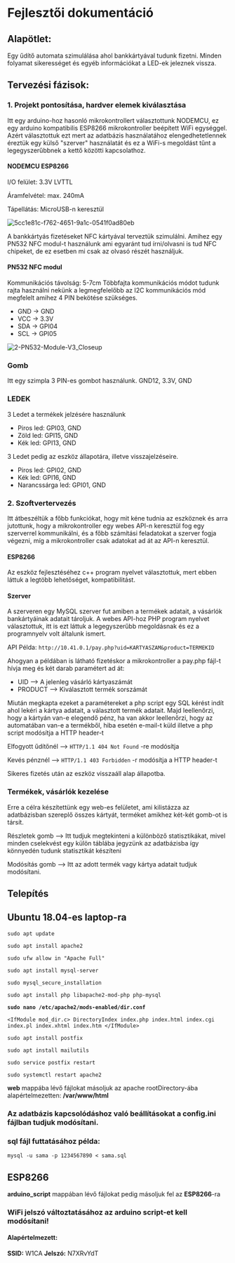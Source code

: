 # Fejlesztői dokumentáció
## Alapötlet:
Egy űdítő automata szimulálása ahol bankkártyával tudunk fizetni. Minden folyamat sikerességet és egyéb információkat a LED-ek jeleznek vissza.

## Tervezési fázisok:
### 1. Projekt pontosítása, hardver elemek kiválasztása
Itt egy arduino-hoz hasonló mikrokontrollert választottunk NODEMCU, ez egy arduino kompatibilis ESP8266 mikrokontroller beépített WiFi egységgel.
Azért választottuk ezt mert az adatbázis használatához elengedhetetlennek éreztük egy külső "szerver" használatát és ez a WiFi-s megoldást tűnt a legegyszerűbbnek a kettő közötti kapcsolathoz.

#### NODEMCU ESP8266
I/O felület: 3.3V LVTTL

Áramfelvétel: max. 240mA

Tápellátás: MicroUSB-n keresztül

![5cc1e81c-f762-4651-9a1c-0541f0ad80eb](https://user-images.githubusercontent.com/44652322/72210579-bfd39800-34bd-11ea-9423-5f36f5c8bac9.jpg)


A bankkártyás fizetéseket NFC kártyával terveztük szimulálni. 
Amihez egy PN532 NFC modul-t használunk ami egyaránt tud írni/olvasni is tud NFC chipeket, de ez esetben mi csak az olvasó részét használjuk.

#### PN532 NFC modul
Kommunikációs távolság: 5-7cm
Többfajta kommunikációs módot tudunk rajta használni nekünk a legmegfelelőbb az I2C kommunikációs mód megfelelt amihez 4 PIN bekötése szükséges.

- GND -> GND
- VCC -> 3.3V
- SDA -> GPI04
- SCL -> GPI05

![2-PN532-Module-V3_Closeup](https://user-images.githubusercontent.com/44652322/72210637-a717b200-34be-11ea-8b54-fa8020fbdaca.jpg)


### Gomb
Itt egy szimpla 3 PIN-es gombot használunk.
GND12, 3.3V, GND


### LEDEK
3 Ledet a termékek jelzésére használunk 
- Piros led: GPI03, GND
- Zöld led: GPI15, GND
- Kék led: GPI13, GND


3 Ledet pedig az eszköz állapotára, illetve visszajelzéseire.
- Piros led: GPI02, GND
- Kék led: GPI16, GND
- Narancssárga led: GPI01, GND

### 2. Szoftvertervezés
Itt átbeszéltük a főbb funkciókat, hogy mit kéne tudnia az eszköznek és arra jutottunk, hogy a mikrokontroller egy webes API-n keresztül fog egy szerverrel kommunikálni,
és a főbb számítási feladatokat a szerver fogja végezni, míg a mikrokontroller csak adatokat ad át az API-n keresztül.
#### ESP8266 
Az eszköz fejlesztéséhez c++ program nyelvet választottuk, mert ebben láttuk a legtöbb lehetőséget, kompatibilitást.
#### Szerver
A szerveren egy MySQL szerver fut amiben a termékek adatait, a vásárlók bankártyáinak adatait tároljuk.
A webes API-hoz PHP program nyelvet választottuk, itt is ezt láttuk a legegyszerűbb megoldásnak és ez a programnyelv volt általunk ismert.

API Példa:
`http://10.41.0.1/pay.php?uid=KARTYASZAM&product=TERMEKID`

Ahogyan a példában is látható fizetéskor a mikrokontroller a pay.php fájl-t hívja meg és két darab paramétert ad át:
- UID --> A jelenleg vásárló kártyaszámát
- PRODUCT --> Kiválasztott termék sorszámát

Miután megkapta ezeket a paramétereket a php script egy SQL kérést indít ahol lekéri a kártya adatait, a választott termék adatait.
Majd leellenőrzi, hogy a kártyán van-e elegendő pénz, ha van akkor leellenőrzi, hogy az automatában van-e a termékből, hiba esetén e-mail-t küld illetve
a php script modósítja a HTTP header-t

Elfogyott űdítőnél --> `HTTP/1.1 404 Not Found` -re modósítja

Kevés pénznél --> `HTTP/1.1 403 Forbidden` -r modósítja a HTTP header-t

Sikeres fizetés után az eszköz visszaáll alap állapotba.

### Termékek, vásárlók kezelése
Erre a célra készítettünk egy web-es felületet, ami kilistázza az adatbázisban szereplő összes kártyát, terméket amikhez két-két gomb-ot is társít.

Részletek gomb --> Itt tudjuk megtekinteni a különböző statisztikákat, mivel minden cselekvést egy külön táblába jegyzünk az adatbázisba így könnyedén tudunk statisztikát készíteni

Modósítás gomb --> Itt az adott termék vagy kártya adatait tudjuk modósítani.

## Telepítés
## Ubuntu 18.04-es laptop-ra
`sudo apt update`

`sudo apt install apache2`

`sudo ufw allow in "Apache Full"`

`sudo apt install mysql-server`

`sudo mysql_secure_installation`

`sudo apt install php libapache2-mod-php php-mysql`

**`sudo nano /etc/apache2/mods-enabled/dir.conf`**

`<IfModule mod_dir.c>
    DirectoryIndex index.php index.html index.cgi index.pl index.xhtml index.htm
</IfModule>`


`sudo apt install postfix`

`sudo apt install mailutils`

`sudo service postfix restart`



`sudo systemctl restart apache2`


**web** mappába lévő fájlokat másoljuk az apache rootDirectory-ába alapértelmezetten: **/var/www/html**

### Az adatbázis kapcsolódáshoz való beállításokat a **config.ini** fájlban tudjuk modósítani.
### sql fájl futtatásához példa:
`mysql -u sama -p 1234567890 < sama.sql`

## ESP8266

**arduino_script** mappában lévő fájlokat pedig másoljuk fel az **ESP8266**-ra

### WiFi jelszó változtatásához az arduino script-et kell modósítani!
#### Alapértelmezett:
**SSID:** W1CA
**Jelszó:** N7XRvYdT
